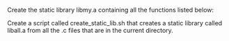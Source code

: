Create the static library libmy.a 
containing all the functions listed below:

Create a script called create_static_lib.sh 
that creates a static library called liball.a from all the .c files that are in the current directory.

